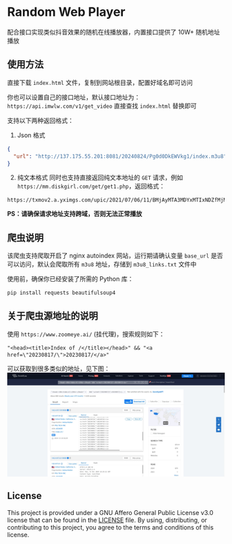 # Random Web Player
配合接口实现类似抖音效果的随机在线播放器，内置接口提供了 10W+ 随机地址播放



## 使用方法
直接下载 `index.html` 文件，复制到网站根目录，配置好域名即可访问

你也可以设置自己的接口地址，默认接口地址为：`https://api.imwlw.com/v1/get_video`
直接查找 `index.html` 替换即可

支持以下两种返回格式：

1. Json 格式
```json
{
  "url": "http://137.175.55.201:8081/20240824/Pg0d0DkEWVkg1/index.m3u8"
}
```

2. 纯文本格式
同时也支持直接返回纯文本地址的 `GET` 请求，例如
`https://mm.diskgirl.com/get/get1.php`，返回格式：
```
https://txmov2.a.yximgs.com/upic/2021/07/06/11/BMjAyMTA3MDYxMTIxNDZfMjM2MzkyOTY3Nl81MjcwMDc1MjQ0M18yXzM=_b_Bbbb2fa053f02e7f32cef6efe3577eb6d.mp4
```

**PS：请确保请求地址支持跨域，否则无法正常播放**



## 爬虫说明
该爬虫支持爬取开启了 nginx autoindex 网站，运行期请确认变量 `base_url` 是否可以访问，默认会爬取所有 `m3u8` 地址，存储到 `m3u8_links.txt` 文件中

使用前，确保你已经安装了所需的 Python 库：
```bash
pip install requests beautifulsoup4
```


## 关于爬虫源地址的说明
使用 `https://www.zoomeye.ai/` (挂代理)，搜索规则如下：
```
"<head><title>Index of /</title></head>" && "<a href=\"20230817/\">20230817/</a>"

```
可以获取到很多类似的地址，见下图：
![zoomeye](./01.png)


## License
This project is provided under a GNU Affero General Public License v3.0 license that can be found in the [LICENSE](LICENSE) file. By using, distributing, or contributing to this project, you agree to the terms and conditions of this license.